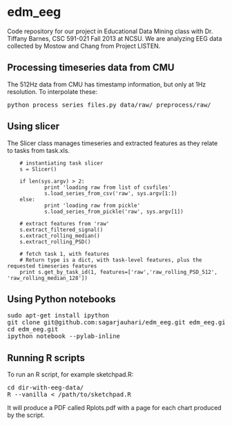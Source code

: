 # edm_eeg
Code repository for our project in Educational Data Mining class with Dr. Tiffany Barnes, CSC 591-021 Fall 2013 at NCSU. We are analyzing EEG data collected by Mostow and Chang from Project LISTEN.

## Processing timeseries data from CMU
The 512Hz data from CMU has timestamp information, but only at 1Hz resolution. To interpolate these:
<pre>
python process_series_files.py data/raw/ preprocess/raw/
</pre>

## Using slicer
The Slicer class manages timeseries and extracted features as they relate to tasks from task.xls.

		# instantiating task slicer
		s = Slicer()

		if len(sys.argv) > 2:
				print 'loading raw from list of csvfiles'
				s.load_series_from_csv('raw', sys.argv[1:])
		else:
				print 'loading raw from pickle'
				s.load_series_from_pickle('raw', sys.argv[1])

		# extract features from 'raw'
		s.extract_filtered_signal()
		s.extract_rolling_median()
		s.extract_rolling_PSD()

		# fetch task 1, with features
		# Return type is a dict, with task-level features, plus the requested timeseries features
		print s.get_by_task_id(1, features=['raw','raw_rolling_PSD_512', 'raw_rolling_median_128'])

## Using Python notebooks
<pre>
sudo apt-get install ipython
git clone git@github.com:sagarjauhari/edm_eeg.git edm_eeg.git
cd edm_eeg.git
ipython notebook --pylab-inline
</pre>

## Running R scripts
To run an R script, for example sketchpad.R:
<pre>
cd dir-with-eeg-data/
R --vanilla &lt; /path/to/sketchpad.R
</pre>

It will produce a PDF called Rplots.pdf with a page for each chart produced by the script.


